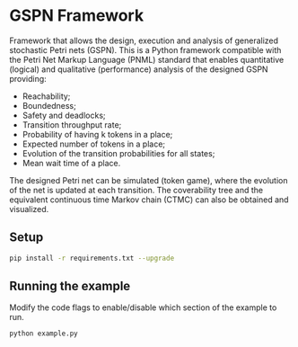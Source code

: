 # GSPN Framework
Framework that allows the design, execution and analysis of generalized stochastic Petri nets (GSPN).
This is a Python framework compatible with the Petri Net Markup Language (PNML) standard that enables
quantitative (logical) and qualitative (performance) analysis of the designed GSPN providing:
* Reachability;
* Boundedness;
* Safety and deadlocks;
* Transition throughput rate;
* Probability of having k tokens in a place;
* Expected number of tokens in a place;
* Evolution of the transition probabilities for all states;
* Mean wait time of a place.

The designed Petri net can be simulated (token game), where the evolution of the net is updated at each transition.
The coverability tree and the equivalent continuous time Markov chain (CTMC) can also be obtained and visualized.


## Setup
```bash
pip install -r requirements.txt --upgrade
```

## Running the example
Modify the code flags to enable/disable which section of the example to run.
```bash
python example.py
```
